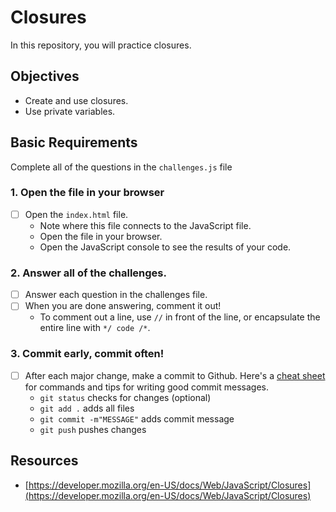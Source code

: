 # Closures

In this repository, you will practice closures.

## Objectives

  - Create and use closures.
  - Use private variables.

## Basic Requirements

Complete all of the questions in the `challenges.js` file

### 1. Open the file in your browser
  - [ ] Open the `index.html` file.
    - Note where this file connects to the JavaScript file.
    - Open the file in your browser.
    - Open the JavaScript console to see the results of your code.

### 2. Answer all of the challenges.
  - [ ] Answer each question in the challenges file.
  - [ ] When you are done answering, comment it out!
    - To comment out a line, use `//` in front of the line, or encapsulate the entire line with `*/ code /*`.

### 3. Commit early, commit often!
  - [ ] After each major change, make a commit to Github. Here's a [cheat sheet](https://www.git-tower.com/blog/git-cheat-sheet) for commands and tips for writing good commit messages.
    - `git status` checks for changes (optional)
    - `git add .` adds all files 
    - `git commit -m"MESSAGE"` adds commit message
    - `git push` pushes changes

## Resources
  - [https://developer.mozilla.org/en-US/docs/Web/JavaScript/Closures](https://developer.mozilla.org/en-US/docs/Web/JavaScript/Closures)